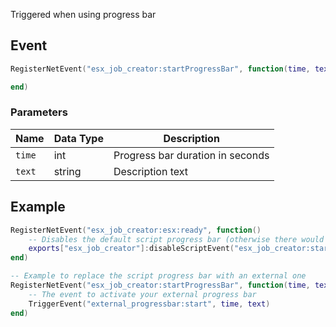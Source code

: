 Triggered when using progress bar

## Event
``` lua
RegisterNetEvent("esx_job_creator:startProgressBar", function(time, text)

end)
```

### Parameters

| Name              | Data Type | Description                       |
| -                 | -         | -                                 |
| `time`            | int       | Progress bar duration in seconds  |
| `text`            | string    | Description text                  |

## Example
``` lua
RegisterNetEvent("esx_job_creator:esx:ready", function() 
    -- Disables the default script progress bar (otherwise there would be 2 progress bars)
    exports["esx_job_creator"]:disableScriptEvent("esx_job_creator:startProgressBar")
end)

-- Example to replace the script progress bar with an external one
RegisterNetEvent("esx_job_creator:startProgressBar", function(time, text)
    -- The event to activate your external progress bar
    TriggerEvent("external_progressbar:start", time, text)
end)
```